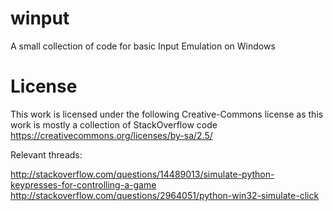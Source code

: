 # winput
A small collection of code for basic Input Emulation on Windows

# License
This work is licensed under the following Creative-Commons license as this work is mostly a collection of StackOverflow code
https://creativecommons.org/licenses/by-sa/2.5/

Relevant threads:

http://stackoverflow.com/questions/14489013/simulate-python-keypresses-for-controlling-a-game
http://stackoverflow.com/questions/2964051/python-win32-simulate-click